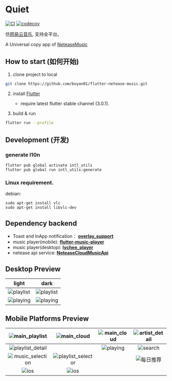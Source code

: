 # Quiet

[![CI](https://github.com/boyan01/flutter-netease-music/workflows/CI/badge.svg)](https://github.com/boyan01/flutter-netease-music/actions)
[![codecov](https://codecov.io/gh/boyan01/flutter-netease-music/branch/master/graph/badge.svg)](https://codecov.io/gh/boyan01/flutter-netease-music)

仿[网易云音乐](https://music.163.com/#/download), 支持全平台。

A Universal copy app of [NeteaseMusic](https://music.163.com/#/download)

## How to start (如何开始)

1. clone project to local

  ```bash
  git clone https://github.com/boyan01/flutter-netease-music.git 
  ```

2. install [Flutter](https://flutter.io/docs/get-started/install)

    * require latest flutter stable channel (3.0.1).

3. build & run

 ```bash
 flutter run --profile
 ```

## Development (开发)

### generate l10n

```shell
flutter pub global activate intl_utils
flutter pub global run intl_utils:generate
```

### Linux requirement.

debian:

   ```shell
   sudo apt-get install vlc
   sudo apt-get install libvlc-dev
   ```

## Dependency backend

* Toast and InApp notification：
  [**overlay_support**](https://github.com/boyan01/overlay_support)
* music player(mobile):
  [**flutter-music-player**](https://github.com/boyan01/flutter-music-player)
* music player(desktop):
  [**lychee_player**](https://github.com/boyan01/lychee_player)
* netease api service:
  [**NeteaseCloudMusicApi**](https://github.com/ziming1/NeteaseCloudMusicApi)

## Desktop Preview

| light                                                           | dark                                                           |
|-----------------------------------------------------------------|----------------------------------------------------------------|
| ![playlist](https://boyan01.github.io/quiet/playlist_light.png) | ![playlist](https://boyan01.github.io/quiet/playlist_dark.png) |
| ![playing](https://boyan01.github.io/quiet/playing_light.png)   | ![playing](https://boyan01.github.io/quiet/playing_dark.png)   |

## Mobile Platforms Preview

|   ![main_playlist](https://boyan01.github.io/quiet/main_playlist.png)   |    ![main_cloud](https://boyan01.github.io/quiet/main_playlist_dark.png)    | ![main_cloud](https://boyan01.github.io/quiet/main_cloud.jpg) | ![artist_detail](https://boyan01.github.io/quiet/artist_detail.jpg) |
|:-----------------------------------------------------------------------:|:---------------------------------------------------------------------------:|:-------------------------------------------------------------:|:-------------------------------------------------------------------:|
| ![playlist_detail](https://boyan01.github.io/quiet/playlist_detail.png) |                                                                             |    ![playing](https://boyan01.github.io/quiet/playing.png)    |        ![search](https://boyan01.github.io/quiet/search.jpg)        |
| ![music_selection](https://boyan01.github.io/quiet/music_selection.png) | ![playlist_selector](https://boyan01.github.io/quiet/playlist_selector.jpg) |                                                               |     ![每日推荐](https://boyan01.github.io/quiet/daily_playlist.png)     |
|     ![ios](https://boyan01.github.io/quiet/ios_playlist_detail.jpg)     |           ![ios](https://boyan01.github.io/quiet/user_detail.png)           |                                                               |                                                                     |

